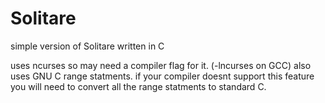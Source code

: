# Solitare
simple version of Solitare written in C

uses ncurses so may need a compiler flag for it. (-lncurses on GCC)
also uses GNU C range statments. if your compiler doesnt support this feature you will need to convert all the range statments to standard C. 
